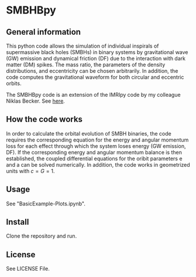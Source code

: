 # SMBHBpy

## General information
This python code allows the simulation of individual inspirals of supermassive black holes (SMBHs) in binary systems by gravitational wave (GW) emission and dynamical friction (DF) due to the interaction with dark matter (DM) spikes. The mass ratio, the parameters of the density distributions, and eccentricity can be chosen arbitrarily. In addition, the code computes the gravitational waveform for both circular and eccentric orbits.

The SMBHBpy code is an extension of the IMRIpy code by my colleague Niklas Becker. See [here](https://github.com/DMGW-Goethe/imripy/tree/main).

## How the code works
In order to calculate the orbital evolution of SMBH binaries, the code requires the corresponding equation for the energy and angular momentum loss for each effect through which the system loses energy (GW emission, DF). If the corresponding energy and angular momentum balance is then established, the coupled differential equations for the oribit parameters e and a can be solved numerically. In addition, the code works in geometrized units with $c=G=1$.

## Usage
See "BasicExample-Plots.ipynb".

## Install
Clone the repository and run.

## License
See LICENSE File.
